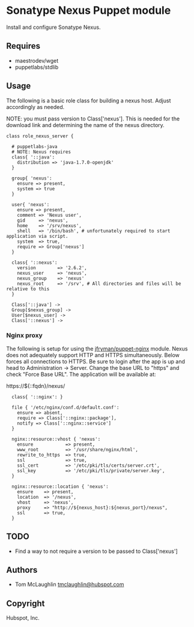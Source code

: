 # Sonatype Nexus Puppet module
Install and configure Sonatype Nexus.

## Requires
* maestrodev/wget
* puppetlabs/stdlib

## Usage
The following is a basic role class for building a nexus host.  Adjust
accordingly as needed.

NOTE: you must pass version to Class['nexus'].  This is needed for the
download link and determining the name of the nexus directory.

```puppet
class role_nexus_server {
  
  # puppetlabs-java
  # NOTE: Nexus requires
  class{ '::java':
    distribution => 'java-1.7.0-openjdk'
  }

  group{ 'nexus':
    ensure => present,
    system => true
  }

  user{ 'nexus':
    ensure => present,
    comment => 'Nexus user',
    gid     => 'nexus',
    home    => '/srv/nexus',
    shell   => '/bin/bash', # unfortunately required to start application via script.
    system  => true,
    require => Group['nexus']
  }

  class{ '::nexus':
    version        => '2.6.2',
    nexus_user     => 'nexus',
    nexus_group    => 'nexus'
    nexus_root     => '/srv', # All directories and files will be relative to this
  }
  
  Class['::java'] ->
  Group[$nexus_group] ->
  User[$nexus_user] ->
  Class['::nexus'] ->
```

### Nginx proxy
The following is setup for using the
[jfryman/puppet-nginx](https://github.com/jfryman/puppet-nginx) module. Nexus
does not adequately support HTTP and HTTPS simultaneously.  Below forces
all connections to HTTPS.  Be sure to login after the app is up and head
to Administration -> Server.  Change the base URL to "https" and check
"Force Base URL".  The application will be available at:

https://${::fqdn}/nexus/

```puppet
  class{ '::nginx': }

  file { '/etc/nginx/conf.d/default.conf':
    ensure => absent,
    require => Class['::nginx::package'],
    notify => Class['::nginx::service']
  }

  nginx::resource::vhost { 'nexus':
    ensure            => present,
    www_root          => '/usr/share/nginx/html',
    rewrite_to_https  => true,
    ssl               => true,
    ssl_cert          => '/etc/pki/tls/certs/server.crt',
    ssl_key           => '/etc/pki/tls/private/server.key',
  }

  nginx::resource::location { 'nexus':
    ensure    => present,
    location  => '/nexus',
    vhost     => 'nexus',
    proxy     => "http://${nexus_host}:${nexus_port}/nexus",
    ssl       => true,
  }
```

## TODO
* Find a way to not require a version to be passed to Class['nexus']

## Authors
* Tom McLaughlin <tmclaughlin@hubspot.com>

## Copyright
Hubspot, Inc.

